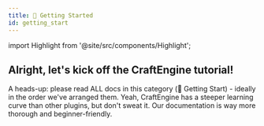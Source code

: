```yaml
---
title: 👋 Getting Started
id: getting_start
---
```


import Highlight from '@site/src/components/Highlight';

## Alright, let's kick off the CraftEngine tutorial!

A heads-up: please read ALL docs in this category (👋 Getting Start) - ideally in the order we've arranged them. Yeah, CraftEngine has a steeper learning curve than other plugins, but don't sweat it. Our documentation is way more thorough and beginner-friendly.